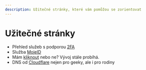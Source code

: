 ```yaml
---
description: Užitečné stránky, které vám pomůžou se zorientovat
---
```


# Užitečné stránky

* Přehled služeb s podporou [2FA](https://twofactorauth.org/)
* Služba [MojeID](https://www.mojeid.cz/)
* Mám [kliknout](https://www.shouldiclick.org/home.html) nebo ne? Vývoj stále probíhá.
* DNS od [Cloudflare](https://blog.cloudflare.com/introducing-1-1-1-1-for-families/) nejen pro geeky, ale i pro rodiny
